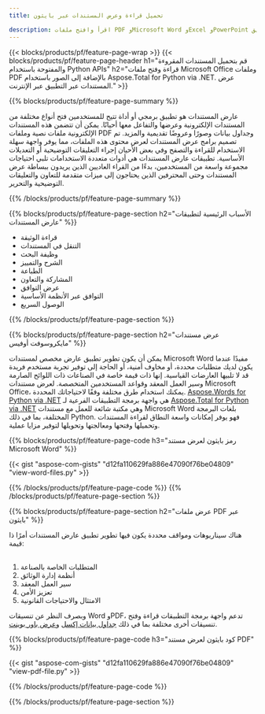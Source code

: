 ```yaml
---
title: تحميل قراءة وعرض المستندات عبر بايثون 

description: اقرأ وافتح ملفات PDF وMicrosoft Word وExcel وPowerPoint وملفات الصور عبر تطبيق Python الخاص بك.
---
```


{{< blocks/products/pf/feature-page-wrap >}}
{{< blocks/products/pf/feature-page-header h1="قم بتحميل المستندات المقروءة والمفتوحة باستخدام Python APIs" h2="قراءة وفتح ملفات Microsoft Office وملفات PDF بالإضافة إلى الصور باستخدام Aspose.Total for Python via .NET. عرض المستندات عبر التطبيق عبر الإنترنت." >}}

{{% blocks/products/pf/feature-page-summary %}}

عارض المستندات هو تطبيق برمجي أو أداة تتيح للمستخدمين فتح أنواع مختلفة من المستندات الإلكترونية وعرضها والتفاعل معها أحيانًا. يمكن أن تتضمن هذه المستندات الإلكترونية ملفات نصية وملفات PDF وجداول بيانات وصورًا وعروضًا تقديمية والمزيد. تم تصميم برامج عرض المستندات لعرض محتوى هذه الملفات، مما يوفر واجهة سهلة الاستخدام للقراءة والتصفح وفي بعض الأحيان إجراء التعليقات التوضيحية أو التعديلات الأساسية. تطبيقات عارض المستندات هي أدوات متعددة الاستخدامات تلبي احتياجات مجموعة واسعة من المستخدمين، بدءًا من القراء العاديين الذين يريدون ببساطة عرض المستندات وحتى المحترفين الذين يحتاجون إلى ميزات متقدمة للتعاون والتعليقات التوضيحية والتحرير.

{{% /blocks/products/pf/feature-page-summary  %}}

{{% blocks/products/pf/feature-page-section  h2="الأسباب الرئيسية لتطبيقات عارض المستندات" %}}

- قراءة الوثيقة
- التنقل في المستندات
- وظيفة البحث
- الشرح والتمييز
- الطباعة
- المشاركة والتعاون
- عرض التوافق
- التوافق عبر الأنظمة الأساسية
- الوصول السريع

{{% /blocks/products/pf/feature-page-section %}}

{{% blocks/products/pf/feature-page-section  h2="عرض مستندات مايكروسوفت أوفيس" %}}

يمكن أن يكون تطوير تطبيق عارض مخصص لمستندات Microsoft Word مفيدًا عندما يكون لديك متطلبات محددة، أو مخاوف أمنية، أو الحاجة إلى توفير تجربة مستخدم فريدة قد لا تلبيها العارضات القياسية. إنها ذات قيمة خاصة في الصناعات ذات اللوائح الصارمة وسير العمل المعقد وقواعد المستخدمين المتخصصة. لعرض مستندات Microsoft Office، يمكنك استخدام طرق مختلفة وفقًا لاحتياجاتك المحددة. [Aspose.Words for Python via .NET](https://products.aspose.com/words/python-net/) هي واجهة برمجة التطبيقات الفرعية لـ [Aspose.Total for Python via .NET](https://products.aspose.com/total/python-net/) وهي مكتبة شائعة للعمل مع مستندات Microsoft Word بلغات البرمجة المختلفة، بما في ذلك Python. فهو يوفر إمكانات واسعة النطاق لقراءة المستندات وتحميلها وفتحها ومعالجتها وتحويلها لتوفير مزايا عملية.  <br />

{{% blocks/products/pf/feature-page-code h3="رمز بايثون لعرض مستند Microsoft Word" %}}

{{< gist "aspose-com-gists" "d12fa110629fa886e47090f76be04809" "view-word-files.py" >}}

{{% /blocks/products/pf/feature-page-code  %}}
{{% /blocks/products/pf/feature-page-section %}}

{{% blocks/products/pf/feature-page-section  h2="عرض ملفات PDF عبر بايثون" %}}

هناك سيناريوهات ومواقف محددة يكون فيها تطوير تطبيق عارض المستندات أمرًا ذا قيمة:<br /><br />

1. المتطلبات الخاصة بالصناعة
1. أنظمة إدارة الوثائق
1. سير العمل المعقد
1. تعزيز الأمن
1. الامتثال والاحتياجات القانونية

وبصرف النظر عن تنسيقات Word وPDF، تدعم واجهة برمجة التطبيقات قراءة وفتح تنسيقات أخرى مختلفة بما في ذلك [جداول بيانات إكسل](https://products.aspose.com/total/ar/python-java/viewer/xlsx/) و[عرض باور بوينت](https://products.aspose.com/total/ar/python-net/viewer/pptx/).


{{% blocks/products/pf/feature-page-code h3="كود بايثون لعرض مستند PDF" %}}

{{< gist "aspose-com-gists" "d12fa110629fa886e47090f76be04809" "view-pdf-file.py" >}}

{{% /blocks/products/pf/feature-page-code  %}}

{{% /blocks/products/pf/feature-page-section %}}
